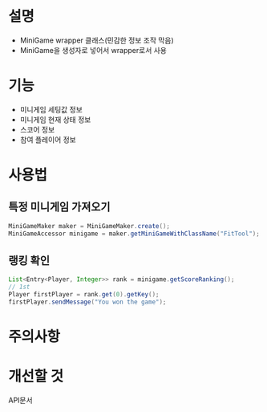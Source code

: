 # 설명
- MiniGame wrapper 클래스(민감한 정보 조작 막음)
- MiniGame을 생성자로 넣어서 wrapper로서 사용

# 기능
- 미니게임 세팅값 정보
- 미니게임 현재 상태 정보
- 스코어 정보
- 참여 플레이어 정보

# 사용법
## 특정 미니게임 가져오기
```java
MiniGameMaker maker = MiniGameMaker.create();
MiniGameAccessor minigame = maker.getMiniGameWithClassName("FitTool");
```
## 랭킹 확인
```java
List<Entry<Player, Integer>> rank = minigame.getScoreRanking();
// 1st
Player firstPlayer = rank.get(0).getKey();
firstPlayer.sendMessage("You won the game");
```



# 주의사항


# 개선할 것
API문서
